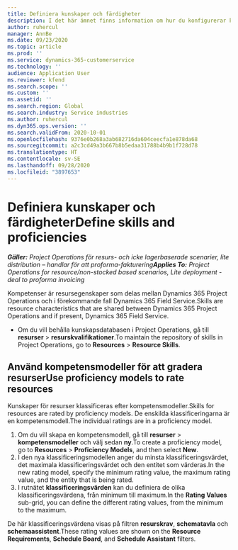 ```yaml
---
title: Definiera kunskaper och färdigheter
description: I det här ämnet finns information om hur du konfigurerar kompetensmodeller för att gradera resurser.
author: ruhercul
manager: AnnBe
ms.date: 09/23/2020
ms.topic: article
ms.prod: ''
ms.service: dynamics-365-customerservice
ms.technology: ''
audience: Application User
ms.reviewer: kfend
ms.search.scope: ''
ms.custom: ''
ms.assetid: ''
ms.search.region: Global
ms.search.industry: Service industries
ms.author: ruhercul
ms.dyn365.ops.version: ''
ms.search.validFrom: 2020-10-01
ms.openlocfilehash: 9376e0b268a3ab682716da604ceecfa1e878da68
ms.sourcegitcommit: a2c3cd49a3b667b8b5edaa31788b4b9b1f728d78
ms.translationtype: HT
ms.contentlocale: sv-SE
ms.lasthandoff: 09/28/2020
ms.locfileid: "3897653"
---
```

# <a name="define-skills-and-proficiencies"></a><span data-ttu-id="4d4fb-103">Definiera kunskaper och färdigheter</span><span class="sxs-lookup"><span data-stu-id="4d4fb-103">Define skills and proficiencies</span></span>

<span data-ttu-id="4d4fb-104">_**Gäller:** Project Operations för resurs- och icke lagerbaserade scenarier, lite distribution – handlar för att proforma-fakturering_</span><span class="sxs-lookup"><span data-stu-id="4d4fb-104">_**Applies To:** Project Operations for resource/non-stocked based scenarios, Lite deployment - deal to proforma invoicing_</span></span>

<span data-ttu-id="4d4fb-105">Kompetenser är resursegenskaper som delas mellan Dynamics 365 Project Operations och i förekommande fall Dynamics 365 Field Service.</span><span class="sxs-lookup"><span data-stu-id="4d4fb-105">Skills are resource characteristics that are shared between Dynamics 365 Project Operations and if present, Dynamics 365 Field Service.</span></span> 

- <span data-ttu-id="4d4fb-106">Om du vill behålla kunskapsdatabasen i Project Operations, gå till **resurser** \> **resurskvalifikationer**.</span><span class="sxs-lookup"><span data-stu-id="4d4fb-106">To maintain the repository of skills in Project Operations, go to **Resources** \> **Resource Skills**.</span></span> 

## <a name="use-proficiency-models-to-rate-resources"></a><span data-ttu-id="4d4fb-107">Använd kompetensmodeller för att gradera resurser</span><span class="sxs-lookup"><span data-stu-id="4d4fb-107">Use proficiency models to rate resources</span></span>

<span data-ttu-id="4d4fb-108">Kunskaper för resurser klassificeras efter kompetensmodeller.</span><span class="sxs-lookup"><span data-stu-id="4d4fb-108">Skills for resources are rated by proficiency models.</span></span> <span data-ttu-id="4d4fb-109">De enskilda klassificeringarna är en kompetensmodell.</span><span class="sxs-lookup"><span data-stu-id="4d4fb-109">The individual ratings are in a proficiency model.</span></span> 

1. <span data-ttu-id="4d4fb-110">Om du vill skapa en kompetensmodell, gå till **resurser** \> **kompetensmodeller** och välj sedan **ny**.</span><span class="sxs-lookup"><span data-stu-id="4d4fb-110">To create a proficiency model, go to **Resources** \> **Proficiency Models**, and then select **New**.</span></span>
2. <span data-ttu-id="4d4fb-111">I den nya klassificeringsmodellen anger du minsta klassificeringsvärdet, det maximala klassificeringsvärdet och den entitet som värderas.</span><span class="sxs-lookup"><span data-stu-id="4d4fb-111">In the new rating model, specify the minimum rating value, the maximum rating value, and the entity that is being rated.</span></span>
3. <span data-ttu-id="4d4fb-112">I rutnätet **klassificeringsvärden** kan du definiera de olika klassificeringsvärdena, från minimum till maximum.</span><span class="sxs-lookup"><span data-stu-id="4d4fb-112">In the **Rating Values** sub-grid, you can define the different rating values, from the minimum to the maximum.</span></span>


<span data-ttu-id="4d4fb-113">De här klassificeringsvärdena visas på filtren **resurskrav**, **schematavla** och **schemaassistent**.</span><span class="sxs-lookup"><span data-stu-id="4d4fb-113">These rating values are shown on the **Resource Requirements**, **Schedule Board**, and **Schedule Assistant** filters.</span></span>
